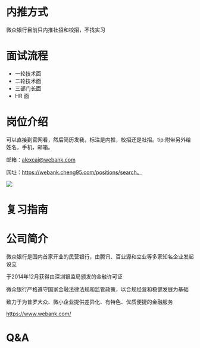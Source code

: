 # 内推方式

微众银行目前只内推社招和校招，不找实习

# 面试流程

- 一轮技术面
- 二轮技术面
- 三部门长面
- HR 面

# 岗位介绍

可以直接到官网看，然后简历发我，标注是内推，校招还是社招。tip:附带另外给姓名，手机，邮箱。

邮箱：alexcai@webank.com

网址：https://webank.cheng95.com/positions/search。

![](D:\Repo\Job-Recommend\infos\assets\微众银行-1.png)

# 复习指南


# 公司简介

微众银行是国内首家开业的民营银行，由腾讯、百业源和立业等多家知名企业发起设立

于2014年12月获得由深圳银监局颁发的金融许可证

微众银行严格遵守国家金融法律法规和监管政策，以合规经营和稳健发展为基础

致力于为普罗大众、微小企业提供差异化、有特色、优质便捷的金融服务

https://www.webank.com/

# Q&A

